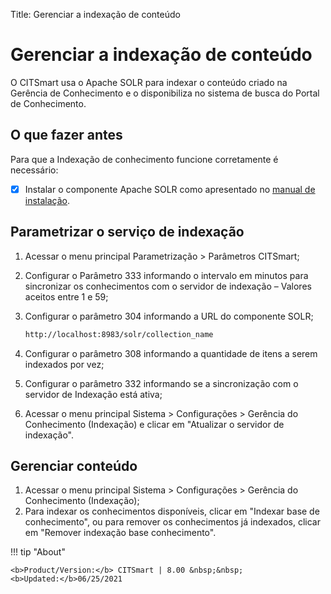 Title: Gerenciar a indexação de conteúdo

# Gerenciar a indexação de conteúdo

O CITSmart usa o Apache SOLR para indexar o conteúdo criado na Gerência de Conhecimento e o disponibiliza no sistema de busca do Portal de Conhecimento.

## O que fazer antes

Para que a Indexação de conhecimento funcione corretamente é necessário:

* [x] Instalar o componente Apache SOLR como apresentado no [manual de instalação][1].

## Parametrizar o serviço de indexação

1. Acessar o menu principal Parametrização > Parâmetros CITSmart;
2. Configurar o Parâmetro 333 informando o intervalo em minutos para sincronizar os conhecimentos com o servidor de indexação – Valores aceitos entre 1 e 59;
3. Configurar o parâmetro 304 informando a URL do componente SOLR;

    ```sh
    http://localhost:8983/solr/collection_name
    ```

4. Configurar o parâmetro 308 informando a quantidade de itens a serem indexados por vez;
5. Configurar o parâmetro 332 informando se a sincronização com o servidor de Indexação está ativa;
6. Acessar o menu principal Sistema > Configurações > Gerência do Conhecimento (Indexação) e clicar em "Atualizar o servidor de indexação".

## Gerenciar conteúdo

1. Acessar o menu principal Sistema > Configurações > Gerência do Conhecimento (Indexação);
2. Para indexar os conhecimentos disponíveis, clicar em "Indexar base de conhecimento", ou para remover os conhecimentos já indexados, clicar em "Remover indexação base conhecimento".


!!! tip "About"

    <b>Product/Version:</b> CITSmart | 8.00 &nbsp;&nbsp;
    <b>Updated:</b>06/25/2021

[1]:/pt-br/citsmart-platform-8/get-started/installation-and-upgrade/download-software.html#servidor-de-indexacao-apache-solr_1
